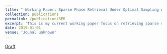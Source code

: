 ```yaml
---
title: " Working Paper: Sparse Phase Retrieval Under Optimal Sampling with Local Guarantee"
collection: publications
permalink: /publication/SPR
excerpt: 'This is my current working paper focus on retrieving sparse signals under optimal sampling complexity. We design an algorithm for sparse phase retrieval and would provide theoretical guarantee for such algorithm, which would be the first practical local algorithm with theoretical guarantee for sparse phase retrieve. Although we may need an good initialization in latter work, we think this at least provide a great first step to such sparse phase retrieval open problem.'
date: 2019-01-01
venue: 'Jounal unknown'
---
```


[Draft](http://academicpages.github.io/files/paper1.pdf)


